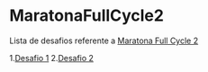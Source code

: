 # MaratonaFullCycle2

Lista de desafios referente a [Maratona Full Cycle 2](http://maratona.fullcycle.com.br/)

1.[Desafio 1](Desafio1)
2.[Desafio 2](Desafio2)